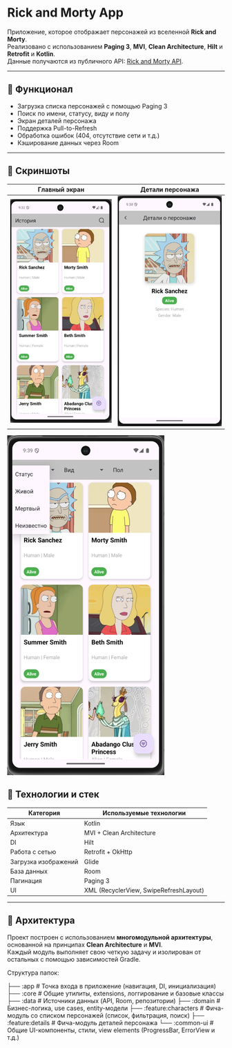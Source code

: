# Rick and Morty App

Приложение, которое отображает персонажей из вселенной **Rick and Morty**.  
Реализовано с использованием **Paging 3**, **MVI**, **Clean Architecture**, **Hilt** и **Retrofit** и **Kotlin**.  
Данные получаются из публичного API: [Rick and Morty API](https://rickandmortyapi.com/).

---

## 🚀 Функционал
- Загрузка списка персонажей с помощью Paging 3
- Поиск по имени, статусу, виду и полу
- Экран деталей персонажа
- Поддержка Pull-to-Refresh
- Обработка ошибок (404, отсутствие сети и т.д.)
- Кэширование данных через Room

---

## 📸 Скриншоты

| Главный экран | Детали персонажа |
|----------------|------------------|
| ![Главный экран](screenshots/main_screen.png) | ![Детали персонажа](screenshots/details_screen.png) |
![Филтр персонажей](screenshots/filter_screen.png)


## 🧩 Технологии и стек

| Категория | Используемые технологии                                |
|------------|--------------------------------------------------------|
| Язык | Kotlin                                                 |
| Архитектура | MVI + Clean Architecture                               |
| DI | Hilt                                                   |
| Работа с сетью | Retrofit + OkHttp                                      |
| Загрузка изображений | Glide                                                  |
| База данных | Room                                                   |
| Пагинация | Paging 3                                               |
| UI | XML (RecyclerView, SwipeRefreshLayout) 

---

## 🧠 Архитектура

Проект построен с использованием **многомодульной архитектуры**, основанной на принципах **Clean Architecture** и **MVI**.  
Каждый модуль выполняет свою четкую задачу и изолирован от остальных с помощью зависимостей Gradle.

Структура папок:

├── :app # Точка входа в приложение (навигация, DI, инициализация)
├── :core # Общие утилиты, extensions, логгирование и базовые классы
├── :data # Источники данных (API, Room, репозитории)
├── :domain # Бизнес-логика, use cases, entity-модели
├── :feature:characters # Фича-модуль со списком персонажей (список, фильтрация, поиск)
├── :feature:details # Фича-модуль деталей персонажа
└── :common-ui # Общие UI-компоненты, стили, view elements (ProgressBar, ErrorView и т.д.)
